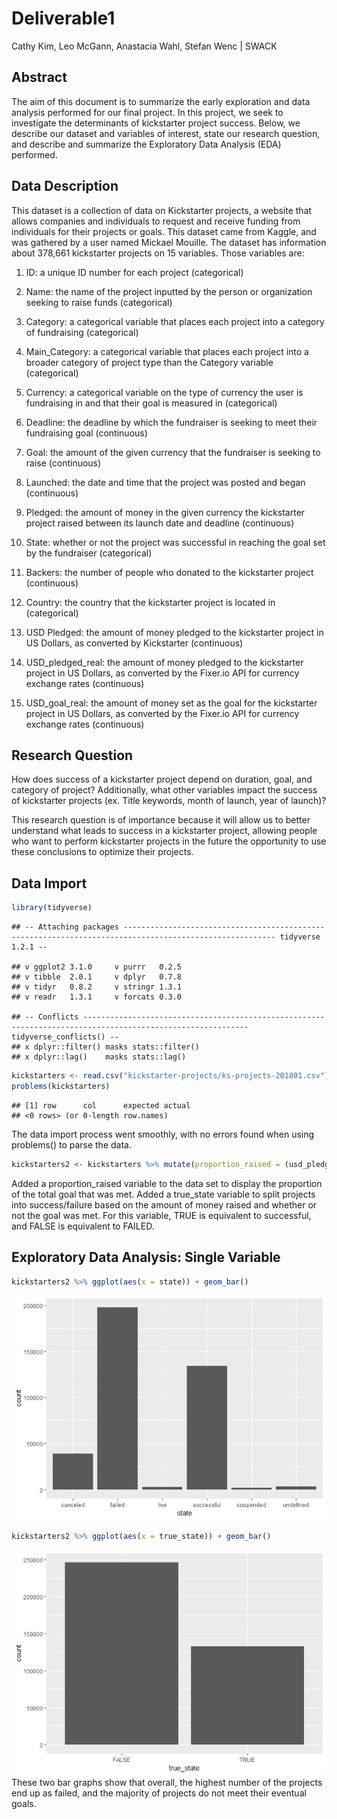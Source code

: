 Deliverable1
================
Cathy Kim, Leo McGann, Anastacia Wahl, Stefan Wenc | SWACK

Abstract
--------

The aim of this document is to summarize the early exploration and data analysis performed for our final project. In this project, we seek to investigate the determinants of kickstarter project success. Below, we describe our dataset and variables of interest, state our research question, and describe and summarize the Exploratory Data Analysis (EDA) performed.

Data Description
----------------

This dataset is a collection of data on Kickstarter projects, a website that allows companies and individuals to request and receive funding from individuals for their projects or goals. This dataset came from Kaggle, and was gathered by a user named Mickael Mouille. The dataset has information about 378,661 kickstarter projects on 15 variables. Those variables are:

1.  ID: a unique ID number for each project (categorical)

2.  Name: the name of the project inputted by the person or organization seeking to raise funds (categorical)

3.  Category: a categorical variable that places each project into a category of fundraising (categorical)

4.  Main\_Category: a categorical variable that places each project into a broader category of project type than the Category variable (categorical)

5.  Currency: a categorical variable on the type of currency the user is fundraising in and that their goal is measured in (categorical)

6.  Deadline: the deadline by which the fundraiser is seeking to meet their fundraising goal (continuous)

7.  Goal: the amount of the given currency that the fundraiser is seeking to raise (continuous)

8.  Launched: the date and time that the project was posted and began (continuous)

9.  Pledged: the amount of money in the given currency the kickstarter project raised between its launch date and deadline (continuous)

10. State: whether or not the project was successful in reaching the goal set by the fundraiser (categorical)

11. Backers: the number of people who donated to the kickstarter project (continuous)

12. Country: the country that the kickstarter project is located in (categorical)

13. USD Pledged: the amount of money pledged to the kickstarter project in US Dollars, as converted by Kickstarter (continuous)

14. USD\_pledged\_real: the amount of money pledged to the kickstarter project in US Dollars, as converted by the Fixer.io API for currency exchange rates (continuous)

15. USD\_goal\_real: the amount of money set as the goal for the kickstarter project in US Dollars, as converted by the Fixer.io API for currency exchange rates (continuous)

Research Question
-----------------

How does success of a kickstarter project depend on duration, goal, and category of project? Additionally, what other variables impact the success of kickstarter projects (ex. Title keywords, month of launch, year of launch)?

This research question is of importance because it will allow us to better understand what leads to success in a kickstarter project, allowing people who want to perform kickstarter projects in the future the opportunity to use these conclusions to optimize their projects.

Data Import
-----------

``` r
library(tidyverse)
```

    ## -- Attaching packages -------------------------------------------------------------------------------------------------------- tidyverse 1.2.1 --

    ## v ggplot2 3.1.0     v purrr   0.2.5
    ## v tibble  2.0.1     v dplyr   0.7.8
    ## v tidyr   0.8.2     v stringr 1.3.1
    ## v readr   1.3.1     v forcats 0.3.0

    ## -- Conflicts ----------------------------------------------------------------------------------------------------------- tidyverse_conflicts() --
    ## x dplyr::filter() masks stats::filter()
    ## x dplyr::lag()    masks stats::lag()

``` r
kickstarters <- read.csv("kickstarter-projects/ks-projects-201801.csv")
problems(kickstarters)
```

    ## [1] row      col      expected actual  
    ## <0 rows> (or 0-length row.names)

The data import process went smoothly, with no errors found when using problems() to parse the data.

``` r
kickstarters2 <- kickstarters %>% mutate(proportion_raised = (usd_pledged_real/usd_goal_real)) %>% mutate(true_state = (proportion_raised) > 1) 
```

Added a proportion\_raised variable to the data set to display the proportion of the total goal that was met. Added a true\_state variable to split projects into success/failure based on the amount of money raised and whether or not the goal was met. For this variable, TRUE is equivalent to successful, and FALSE is equivalent to FAILED.

Exploratory Data Analysis: Single Variable
------------------------------------------

``` r
kickstarters2 %>% ggplot(aes(x = state)) + geom_bar()
```

![](Stefan_Deliverable1_files/figure-markdown_github/Success-1.png)

``` r
kickstarters2 %>% ggplot(aes(x = true_state)) + geom_bar()
```

![](Stefan_Deliverable1_files/figure-markdown_github/Success-2.png) These two bar graphs show that overall, the highest number of the projects end up as failed, and the majority of projects do not meet their eventual goals.
